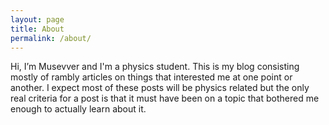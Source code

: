 ```yaml
---
layout: page
title: About
permalink: /about/
---
```


Hi, I’m Musevver and I'm a physics student. This is my blog consisting mostly of rambly articles on things that interested me at one point or another. I expect most of these posts will be physics related but the only real criteria for a post is that it must have been on a topic that bothered me enough to actually learn about it.
